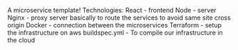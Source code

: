 A microservice template!
Technologies:
React - frontend
Node - server
Nginx - proxy server basically to route the services to avoid same site cross origin
Docker - connection between the microservices
Terraform - setup the infrastructure on aws
buildspec.yml - To compile our infrastructure in the cloud
